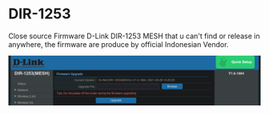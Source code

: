 # DIR-1253
Close source Firmware D-Link DIR-1253 MESH that u can't find or release in anywhere, the firmware are produce by official Indonesian Vendor.

![Lastest Firmware: DLINK_N2M_ID_V1.6.1684.bin](2025-02-21_screenshot.png)
